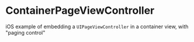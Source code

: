 # ContainerPageViewController

iOS example of embedding a `UIPageViewController` in a container view, with "paging control"
